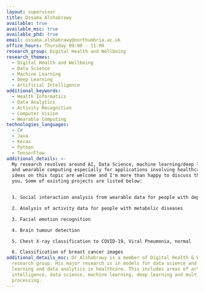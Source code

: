 ```yaml
---
layout: supervisor
title: Ossama Alshabrawy
available: true
available_msc: true
available_phd: true
email: ossama.alshabrawy@northumbria.ac.uk
office_hours: Thursday 09:00 - 11:00
research_group: Digital Health and Wellbeing
research_themes:
  - Digital Health and Wellbeing
  - Data Science
  - Machine Learning
  - Deep Learning
  - Artificial Intelligence
additional_keywords:
  - Health Informatics
  - Data Analytics
  - Activity Recognition
  - Computer Vision
  - Wearable Computing
technologies_languages:
  - C#
  - Java
  - Keras
  - Python
  - TensorFlow
additional_details: >-
  My research revolves around AI, Data Science, machine learning/deep learning
  and wearable computing especially for applications involving healthcare. Any
  ideas on this topic are welcome and I'm more than happy to discuss them with
  you. Some of existing projects are listed below:


  1. Social interaction analysis from wearable data for people with depression

  2. Analysis of activity data for people with metabolic diseases

  3. Facial emotion recognition

  4. Brain tumour detection

  5. Chest X-ray classification to COVID-19, Viral Pneumonia, normal

  6. Classification of breast cancer images
additional_details_msc: Dr Alshabrawy is a member of Digital Health & Wellbeing
  research group. His major research is in models for data science and machine
  learning and data analytics in healthcare. This includes areas of artificial
  intelligence, data science, machine learning, deep learning and multi-sensor
  processing.
---
```

